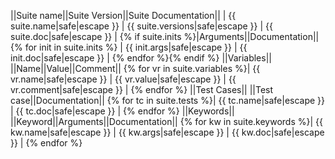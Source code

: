 ||Suite name||Suite Version||Suite Documentation||
| {{ suite.name|safe|escape }} | {{ suite.versions|safe|escape }} | {{ suite.doc|safe|escape }} |
{% if suite.inits %}|Arguments||Documentation||
{% for init in suite.inits %} | {{ init.args|safe|escape }} | {{ init.doc|safe|escape }} |
{% endfor %}{% endif %}
||Variables||
||Name||Value||Comment||
{% for vr in suite.variables %}| {{ vr.name|safe|escape }} | {{ vr.value|safe|escape }} | {{ vr.comment|safe|escape }} |
{% endfor %}
||Test Cases||
||Test case||Documentation||
{% for tc in suite.tests %}| {{ tc.name|safe|escape }} | {{ tc.doc|safe|escape }} |
{% endfor %}
||Keywords||
||Keyword||Arguments||Documentation||
{% for kw in suite.keywords %}| {{ kw.name|safe|escape }} | {{ kw.args|safe|escape }} | {{ kw.doc|safe|escape }} |
{% endfor %}

